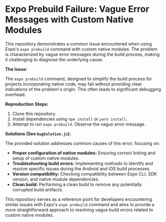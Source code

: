 # Expo Prebuild Failure: Vague Error Messages with Custom Native Modules

This repository demonstrates a common issue encountered when using Expo's `expo prebuild` command with custom native modules.  The problem is characterized by vague error messages during the build process, making it challenging to diagnose the underlying cause.

**The Issue:**

The `expo prebuild` command, designed to simplify the build process for projects incorporating native code, may fail without providing clear indications of the problem's origin.  This often leads to significant debugging overhead.

**Reproduction Steps:**

1. Clone this repository.
2. Install dependencies using `npm install` or `yarn install`.
3. Attempt to run `expo prebuild`.  Observe the vague error message.

**Solutions (See `bugSolution.js`):**

The provided solution addresses common causes of this error, focusing on:

* **Proper configuration of native modules:** Ensuring correct linking and setup of custom native modules.
* **Troubleshooting build errors:** Implementing methods to identify and resolve specific issues during the Android and iOS build processes.
* **Version compatibility:** Checking compatibility between Expo CLI, SDK version, and native module dependencies.
* **Clean build:** Performing a clean build to remove any potentially corrupted build artifacts.

This repository serves as a reference point for developers encountering similar issues with Expo's `expo prebuild` command and aims to provide a more straightforward approach to resolving vague build errors related to custom native modules.